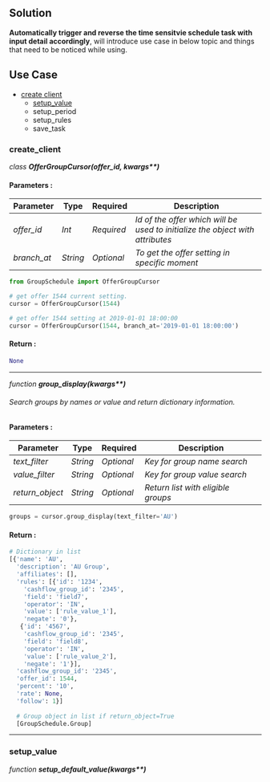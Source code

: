 ## Solution
**Automatically trigger and reverse the time sensitvie schedule task with input detail accordingly**, will introduce use case in below topic and things that need to be noticed while using.


## Use Case

* [create client](#create_client)
  * [setup_value](#setup_value)
  * setup_period
  * setup_rules
  * save_task

### create_client

*class* ___OfferGroupCursor(offer_id, kwargs**)___

#### Parameters :
| Parameter | Type | Required | Description |
|----|----|----|----|
|_offer_id_|_Int_|_Required_|_Id of the offer which will be used to initialize the object with attributes_|
|_branch_at_|_String_|_Optional_|_To get the offer setting in specific moment_|

```Python
from GroupSchedule import OfferGroupCursor

# get offer 1544 current setting.
cursor = OfferGroupCursor(1544)

# get offer 1544 setting at 2019-01-01 18:00:00
cursor = OfferGroupCursor(1544, branch_at='2019-01-01 18:00:00')
```
#### Return :
```Python
None
```

---

*function* ___group_display(kwargs**)___

###### Search groups by names or value and return dictionary information.

#### Parameters :
| Parameter | Type | Required | Description |
|----|----|----|----|
|_text_filter_|_String_|_Optional_|_Key for group name search_|
|_value_filter_|_String_|_Optional_|_Key for group value search_|
|_return_object_|_String_|_Optional_|_Return list with eligible groups_|

```Python
groups = cursor.group_display(text_filter='AU')
```

#### Return :
```Python
# Dictionary in list
[{'name': 'AU',
  'description': 'AU Group',
  'affiliates': [],
  'rules': [{'id': '1234',
    'cashflow_group_id': '2345',
    'field': 'field7',
    'operator': 'IN',
    'value': ['rule_value_1'],
    'negate': '0'},
   {'id': '4567',
    'cashflow_group_id': '2345',
    'field': 'field8',
    'operator': 'IN',
    'value': ['rule_value_2'],
    'negate': '1'}],
  'cashflow_group_id': '2345',
  'offer_id': 1544,
  'percent': '10',
  'rate': None,
  'follow': 1}]
  
  # Group object in list if return_object=True
  [GroupSchedule.Group]
```

---
### setup_value

*function* ___setup_default_value(kwargs**)___


